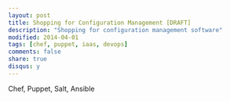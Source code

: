```yaml
---
layout: post
title: Shopping for Configuration Management [DRAFT]
description: "Shopping for configuration management software"
modified: 2014-04-01
tags: [chef, puppet, iaas, devops]
comments: false
share: true
disqus: y
---
```


Chef, Puppet, Salt, Ansible
